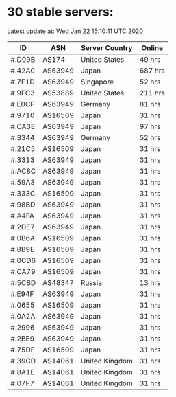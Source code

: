 # 30 stable servers:

Latest update at: Wed Jan 22 15:10:11 UTC 2020

| ID | ASN | Server Country | Online |
| -- | --- | -------------- | ------ |
| #.D09B | AS174 | United States | 49 hrs |
| #.42A0 | AS63949 | Japan | 687 hrs |
| #.7F1D | AS63949 | Singapore | 52 hrs |
| #.9FC3 | AS53889 | United States | 211 hrs |
| #.E0CF | AS63949 | Germany | 81 hrs |
| #.9710 | AS16509 | Japan | 31 hrs |
| #.CA3E | AS63949 | Japan | 97 hrs |
| #.3344 | AS63949 | Germany | 52 hrs |
| #.21C5 | AS16509 | Japan | 31 hrs |
| #.3313 | AS63949 | Japan | 31 hrs |
| #.AC8C | AS63949 | Japan | 31 hrs |
| #.59A3 | AS63949 | Japan | 31 hrs |
| #.333C | AS16509 | Japan | 31 hrs |
| #.98BD | AS63949 | Japan | 31 hrs |
| #.A4FA | AS63949 | Japan | 31 hrs |
| #.2DE7 | AS63949 | Japan | 31 hrs |
| #.0B6A | AS16509 | Japan | 31 hrs |
| #.8B9E | AS16509 | Japan | 31 hrs |
| #.0CD6 | AS16509 | Japan | 31 hrs |
| #.CA79 | AS16509 | Japan | 31 hrs |
| #.5CBD | AS48347 | Russia | 13 hrs |
| #.E94F | AS63949 | Japan | 31 hrs |
| #.0655 | AS16509 | Japan | 31 hrs |
| #.0A2A | AS63949 | Japan | 31 hrs |
| #.2996 | AS63949 | Japan | 31 hrs |
| #.2BE9 | AS63949 | Japan | 31 hrs |
| #.75DF | AS16509 | Japan | 31 hrs |
| #.39CD | AS14061 | United Kingdom | 31 hrs |
| #.8A1E | AS14061 | United Kingdom | 31 hrs |
| #.07F7 | AS14061 | United Kingdom | 31 hrs |

